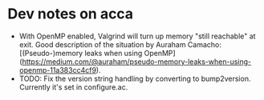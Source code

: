 # Dev notes on acca

*   With OpenMP enabled, Valgrind will turn up memory "still reachable" at exit.
    Good description of the situation by Auraham Camacho: [(Pseudo-)memory leaks
    when using OpenMP]
    (https://medium.com/@auraham/pseudo-memory-leaks-when-using-openmp-11a383cc4cf9).
*   TODO: Fix the version string handling by converting to bump2version. Currently 
    it's set in configure.ac.


